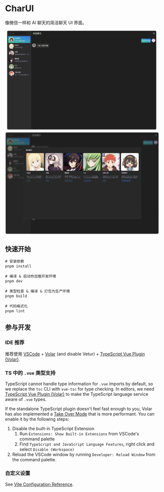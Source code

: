 # CharUI

像微信一样和 AI 聊天的简洁聊天 UI 界面。

![](doc/example1.png)
![](doc/example2.png)

## 快速开始

```shell
# 安装依赖
pnpm install

# 编译 & 启动热加载开发环境
pnpm dev

# 类型检查 & 编译 & 打包为生产环境
pnpm build

# 代码格式化
pnpm lint
```

## 参与开发

### IDE 推荐

推荐使用 [VSCode](https://code.visualstudio.com/) + [Volar](https://marketplace.visualstudio.com/items?itemName=Vue.volar) (and disable Vetur) + [TypeScript Vue Plugin (Volar)](https://marketplace.visualstudio.com/items?itemName=Vue.vscode-typescript-vue-plugin).

### TS 中的 `.vue` 类型支持

TypeScript cannot handle type information for `.vue` imports by default, so we replace the `tsc` CLI with `vue-tsc` for type checking. In editors, we need [TypeScript Vue Plugin (Volar)](https://marketplace.visualstudio.com/items?itemName=Vue.vscode-typescript-vue-plugin) to make the TypeScript language service aware of `.vue` types.

If the standalone TypeScript plugin doesn't feel fast enough to you, Volar has also implemented a [Take Over Mode](https://github.com/johnsoncodehk/volar/discussions/471#discussioncomment-1361669) that is more performant. You can enable it by the following steps:

1. Disable the built-in TypeScript Extension
    1) Run `Extensions: Show Built-in Extensions` from VSCode's command palette
    2) Find `TypeScript and JavaScript Language Features`, right click and select `Disable (Workspace)`
2. Reload the VSCode window by running `Developer: Reload Window` from the command palette.

### 自定义设置

See [Vite Configuration Reference](https://vitejs.dev/config/).
